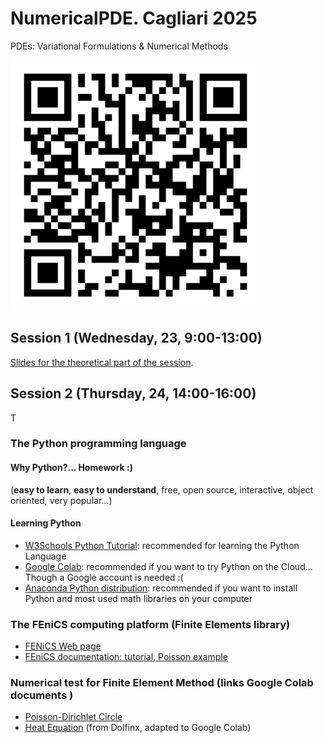 # NumericalPDE. Cagliari 2025

PDEs: Variational Formulations &amp; Numerical Methods

<img src="./img/qr-code.png" alt="QR code" class="center" style="width:400px;height:400px;"/> 

## Session 1 (Wednesday, 23, 9:00-13:00)

[Slides for the theoretical part of the session](https://drive.google.com/file/d/1HuaNAasIxAS71ZeGu-ukoAVO7CbfwDBl/view?usp=drive_link).

## Session 2 (Thursday, 24, 14:00-16:00)
 T
### The Python programming language

#### Why Python?... Homework :)

(**easy to learn**, **easy to understand**, free, open source, interactive, object oriented, very popular...)

#### Learning Python

- [W3Schools Python Tutorial](https://www.w3schools.com/python/): recommended for learning the Python Language
- [Google Colab](https://colab.research.google.com/): recommended if you want to try Python on the Cloud... Though a Google account is needed :(
- [Anaconda Python distribution](https://www.anaconda.com/distribution/): recommended if you want to install Python and most used math libraries on your computer

### The FEniCS computing platform (Finite Elements library)
- [FENiCS Web page](https://fenicsproject.org/)
- [FEniCS documentation: tutorial, Poisson example](https://jsdokken.com/dolfinx-tutorial/chapter1/fundamentals.html/)

### Numerical test for Finite Element Method (links Google Colab documents ) 

- [Poisson-Dirichlet Circle](https://colab.research.google.com/drive/1_vCraZuUBEiu__WwQpyYr2l__vwQyG2C?usp=sharing)
- [Heat Equation](https://colab.research.google.com/drive/1DmYU03K6heaLHn6jX_INTlmP1fVSlWUN?usp=drive_link) (from Dolfinx, adapted to Google Colab)





